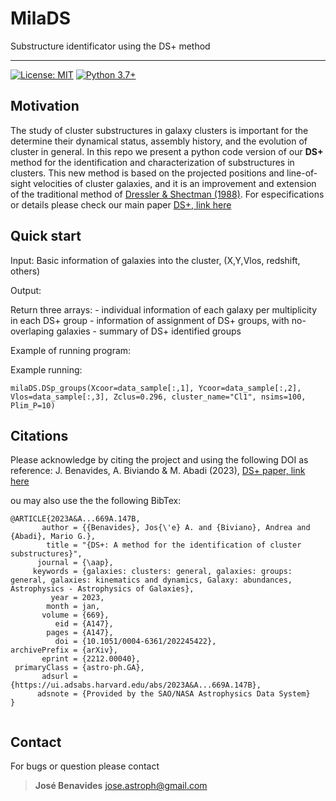 # MilaDS
Substructure identificator using the DS+ method

----

[![License: MIT](https://img.shields.io/badge/License-MIT-blue.svg)](https://opensource.org/licenses/MIT)
[![Python 3.7+](https://img.shields.io/badge/python-3.7+-blue.svg)](https://www.python.org/downloads/release/python-370/)

## Motivation

The study of cluster substructures in galaxy clusters is important for the determine their dynamical status, assembly history, and the evolution of cluster in general. In this repo we present a python code version of our **DS+** method for the identification and characterization of substructures in clusters. This new method is based on the projected positions and line-of-sight velocities of cluster galaxies, and it is an improvement and extension of the traditional method of [Dressler & Shectman (1988)](https://articles.adsabs.harvard.edu/pdf/1988AJ.....95..985D). For especifications or details please check our main paper [DS+, link here](https://www.aanda.org/articles/aa/full_html/2023/01/aa45422-22/aa45422-22.html)


## Quick start

Input:
Basic information of galaxies into the cluster, (X,Y,Vlos, redshift, others)

Output:
    
Return three arrays:
    - individual information of each galaxy per multiplicity in each DS+ group
    - information of assignment of DS+ groups, with no-overlaping galaxies
    - summary of DS+ identified groups

Example of running program:

Example running:

```
milaDS.DSp_groups(Xcoor=data_sample[:,1], Ycoor=data_sample[:,2], Vlos=data_sample[:,3], Zclus=0.296, cluster_name="Cl1", nsims=100, Plim_P=10)
```

## Citations

Please acknowledge by citing the project and using the following DOI as reference:
J. Benavides, A. Biviando & M. Abadi (2023), [DS+ paper, link here](https://www.aanda.org/articles/aa/full_html/2023/01/aa45422-22/aa45422-22.html)

ou may also use the the following BibTex:

```
@ARTICLE{2023A&A...669A.147B,
       author = {{Benavides}, Jos{\'e} A. and {Biviano}, Andrea and {Abadi}, Mario G.},
        title = "{DS+: A method for the identification of cluster substructures}",
      journal = {\aap},
     keywords = {galaxies: clusters: general, galaxies: groups: general, galaxies: kinematics and dynamics, Galaxy: abundances, Astrophysics - Astrophysics of Galaxies},
         year = 2023,
        month = jan,
       volume = {669},
          eid = {A147},
        pages = {A147},
          doi = {10.1051/0004-6361/202245422},
archivePrefix = {arXiv},
       eprint = {2212.00040},
 primaryClass = {astro-ph.GA},
       adsurl = {https://ui.adsabs.harvard.edu/abs/2023A&A...669A.147B},
      adsnote = {Provided by the SAO/NASA Astrophysics Data System}
}


```

## Contact

For bugs or question please contact

> **José Benavides** [jose.astroph@gmail.com](jose.astroph@gmail.com)
